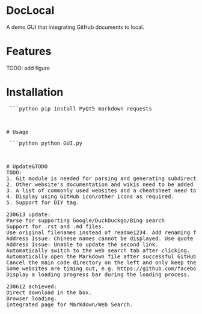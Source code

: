 # DocLocal
A demo GUI that integrating GitHub documents to local.

# Features
TODO: add figure

# Installation
<pre> ```python pip install PyQt5 markdown requests<pre> 

# Usage
<pre> ```python python GUI.py<pre> 

# Update&TODO
TODO:
1. Git module is needed for parsing and generating subdirectories.  
2. Other website's documentation and wikis need to be added (which document formats are supported for parsing?).  
3. A list of commonly used websites and a cheatsheet need to be added.  
4. Display using GitHub icon/other icons as required.  
5. Support for DIY tag.   

230613 update:
Parse for supporting Google/DuckDuckgo/Bing search
Support for .rst and .md files.   
Use original filenames instead of readme1234. Add renaming function for duplicate names.  
Address Issue: Chinese names cannot be displayed. Use quote to address it.  
Address Issue: Unable to update the second link.  
Automatically switch to the web search tab after clicking.  
Automatically open the Markdown file after successful GitHub download and update the left directory bar.  
Cancel the main code directory on the left and only keep the subdirectories.  
Some websites are timing out, e.g. https://github.com/facebookresearch/segment-anything.  
Display a loading progress bar during the loading process.  

230612 achieved:
Direct download in the box.   
Browser loading.   
Integrated page for Markdown/Web Search.   
